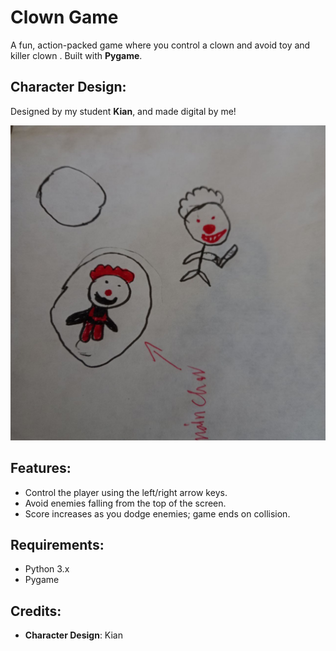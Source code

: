 # Clown Game

A fun, action-packed game where you control a clown and avoid toy and killer clown . Built with **Pygame**.

## Character Design:
Designed by my student **Kian**, and made digital by me!

![Clown Character](Kians_drawing.jpg)  

## Features:
- Control the player using the left/right arrow keys.
- Avoid enemies falling from the top of the screen.
- Score increases as you dodge enemies; game ends on collision.

## Requirements:
- Python 3.x
- Pygame 

## Credits:
- **Character Design**: Kian

